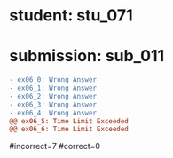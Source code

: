 # student: stu_071
# submission: sub_011

```diff
- ex06_0: Wrong Answer
- ex06_1: Wrong Answer
- ex06_2: Wrong Answer
- ex06_3: Wrong Answer
- ex06_4: Wrong Answer
@@ ex06_5: Time Limit Exceeded
@@ ex06_6: Time Limit Exceeded
```
#incorrect=7
#correct=0
